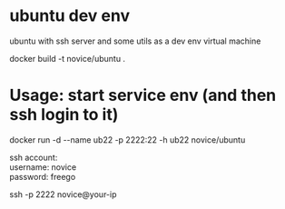 # ubuntu dev env

ubuntu with ssh server and some utils as a dev env virtual machine

docker build -t novice/ubuntu .
<!-- 
git push --all origin
docker push -a novice/ubuntu 
-->

# Usage: start service env (and then ssh login to it)

docker run -d --name ub22 -p 2222:22 -h ub22 novice/ubuntu

ssh account:  
username: novice  
password: freego  

ssh -p 2222 novice@your-ip